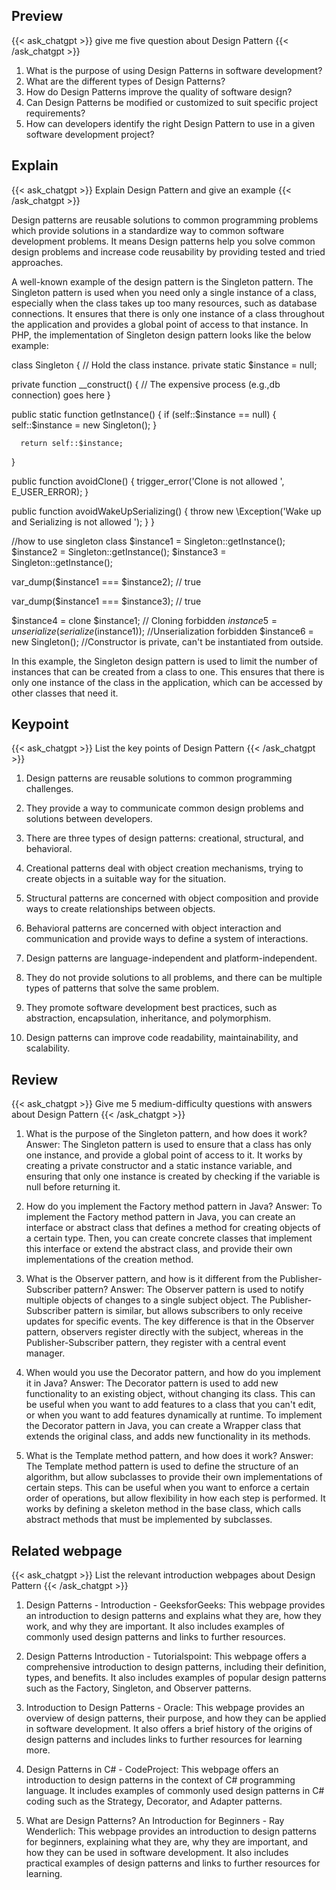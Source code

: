 ## Preview
{{< ask_chatgpt >}}
give me five question about Design Pattern
{{< /ask_chatgpt >}}



1. What is the purpose of using Design Patterns in software development?
2. What are the different types of Design Patterns?
3. How do Design Patterns improve the quality of software design?
4. Can Design Patterns be modified or customized to suit specific project requirements?
5. How can developers identify the right Design Pattern to use in a given software development project?   

## Explain
{{< ask_chatgpt >}}
Explain Design Pattern and give an example
{{< /ask_chatgpt >}}



Design patterns are reusable solutions to common programming problems which provide solutions in a standardize way to common software development problems. It means Design patterns help you solve common design problems and increase code reusability by providing tested and tried approaches.

A well-known example of the design pattern is the Singleton pattern. The Singleton pattern is used when you need only a single instance of a class, especially when the class takes up too many resources, such as database connections. It ensures that there is only one instance of a class throughout the application and provides a global point of access to that instance. In PHP, the implementation of Singleton design pattern looks like the below example:

class Singleton
{
   // Hold the class instance.
   private static $instance = null;

   private function __construct()
   {
      // The expensive process (e.g.,db connection) goes here
   }

   public static function getInstance()
   {
      if (self::$instance == null)
      {
         self::$instance = new Singleton();
      }

      return self::$instance;
   }

   public function avoidClone()
   {
        trigger_error('Clone is not allowed ', E_USER_ERROR);
   }

   public function avoidWakeUpSerializing()
   {
        throw new \Exception('Wake up and Serializing is not allowed ');
   }
}

//how to use singleton class
$instance1 = Singleton::getInstance();
$instance2 = Singleton::getInstance();
$instance3 = Singleton::getInstance();

var_dump($instance1 === $instance2); // true

var_dump($instance1 === $instance3); // true

$instance4 = clone $instance1; // Cloning forbidden
$instance5 = unserialize(serialize($instance1)); //Unserialization forbidden
$instance6 = new Singleton(); //Constructor is private, can't be instantiated from outside.


In this example, the Singleton design pattern is used to limit the number of instances that can be created from a class to one. This ensures that there is only one instance of the class in the application, which can be accessed by other classes that need it.   

## Keypoint
{{< ask_chatgpt >}}
List the key points of Design Pattern
{{< /ask_chatgpt >}}



1. Design patterns are reusable solutions to common programming challenges.

2. They provide a way to communicate common design problems and solutions between developers.

3. There are three types of design patterns: creational, structural, and behavioral.

4. Creational patterns deal with object creation mechanisms, trying to create objects in a suitable way for the situation.

5. Structural patterns are concerned with object composition and provide ways to create relationships between objects.

6. Behavioral patterns are concerned with object interaction and communication and provide ways to define a system of interactions.

7. Design patterns are language-independent and platform-independent.

8. They do not provide solutions to all problems, and there can be multiple types of patterns that solve the same problem.

9. They promote software development best practices, such as abstraction, encapsulation, inheritance, and polymorphism.

10. Design patterns can improve code readability, maintainability, and scalability.   

## Review
{{< ask_chatgpt >}}
Give me 5 medium-difficulty questions with answers about Design Pattern
{{< /ask_chatgpt >}}



1. What is the purpose of the Singleton pattern, and how does it work?
Answer: The Singleton pattern is used to ensure that a class has only one instance, and provide a global point of access to it. It works by creating a private constructor and a static instance variable, and ensuring that only one instance is created by checking if the variable is null before returning it.

2. How do you implement the Factory method pattern in Java?
Answer: To implement the Factory method pattern in Java, you can create an interface or abstract class that defines a method for creating objects of a certain type. Then, you can create concrete classes that implement this interface or extend the abstract class, and provide their own implementations of the creation method.

3. What is the Observer pattern, and how is it different from the Publisher-Subscriber pattern?
Answer: The Observer pattern is used to notify multiple objects of changes to a single subject object. The Publisher-Subscriber pattern is similar, but allows subscribers to only receive updates for specific events. The key difference is that in the Observer pattern, observers register directly with the subject, whereas in the Publisher-Subscriber pattern, they register with a central event manager.

4. When would you use the Decorator pattern, and how do you implement it in Java?
Answer: The Decorator pattern is used to add new functionality to an existing object, without changing its class. This can be useful when you want to add features to a class that you can't edit, or when you want to add features dynamically at runtime. To implement the Decorator pattern in Java, you can create a Wrapper class that extends the original class, and adds new functionality in its methods.

5. What is the Template method pattern, and how does it work?
Answer: The Template method pattern is used to define the structure of an algorithm, but allow subclasses to provide their own implementations of certain steps. This can be useful when you want to enforce a certain order of operations, but allow flexibility in how each step is performed. It works by defining a skeleton method in the base class, which calls abstract methods that must be implemented by subclasses.   

## Related webpage
{{< ask_chatgpt >}}
List the relevant introduction webpages about Design Pattern
{{< /ask_chatgpt >}}



1. Design Patterns - Introduction - GeeksforGeeks: This webpage provides an introduction to design patterns and explains what they are, how they work, and why they are important. It also includes examples of commonly used design patterns and links to further resources.

2. Design Patterns Introduction - Tutorialspoint: This webpage offers a comprehensive introduction to design patterns, including their definition, types, and benefits. It also includes examples of popular design patterns such as the Factory, Singleton, and Observer patterns.

3. Introduction to Design Patterns - Oracle: This webpage provides an overview of design patterns, their purpose, and how they can be applied in software development. It also offers a brief history of the origins of design patterns and includes links to further resources for learning more.

4. Design Patterns in C# - CodeProject: This webpage offers an introduction to design patterns in the context of C# programming language. It includes examples of commonly used design patterns in C# coding such as the Strategy, Decorator, and Adapter patterns.

5. What are Design Patterns? An Introduction for Beginners - Ray Wenderlich: This webpage provides an introduction to design patterns for beginners, explaining what they are, why they are important, and how they can be used in software development. It also includes practical examples of design patterns and links to further resources for learning.   

